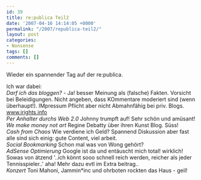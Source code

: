 ```yaml
---
id: 39
title: re:publica Teil2
date: '2007-04-16 14:14:05 +0000'
permalink: "/2007/republica-teil2/"
layout: post
categories:
- Nonsense
tags: []
comments: []
---
```

Wieder ein spannender Tag auf der re:publica.

Ich war dabei:  
_Darf ich das bloggen?_ - Ja! besser Meinung als (falsche) Fakten. Vorsicht bei Beleidigungen. Nicht angeben, dass KOmmentare moderiert sind (wenn überhaupt!). IMpressum Pflicht aber nicht Abmahnfähig bei priv. Blogs. www.irights.info  
_Per Anhalter durchs Web 2.0_ Johnny trumpft auf! Sehr schön und amüsant!  
_We make money not art_ Regine Debatty über ihren Kunst Blog. Süss!  
_Cash from Chaos_ Wie verdiene ich Geld? Spannend Diskussion aber fast alle sind sich einig: gute Content, viel arbeit.  
_Social Bookmarking_ Schon mal was von Wong gehört?  
_AdSense Optimierung_ Google ist da und entäuscht mich total! wirklich! Sowas von ätzend '..ich könnt sooo schnell reich werden, reicher als jeder Tennisspieler..' aha! Mehr dazu evtl im Extra beitrag..  
_Konzert_ Toni Mahoni, Jammin\*inc und ohrboten rockten das Haus - geil!